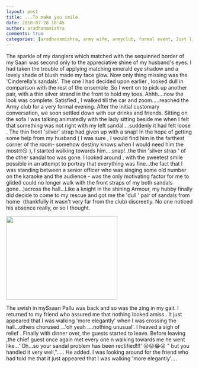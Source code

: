 ```yaml
---
layout: post
title: ...To make you smile.
date: 2018-07-28 18:45
author: aradhanamishra
comments: true
categories: [aradhanamishra, army wife, armyclub, formal event, Just like that]
---
```

The sparkle of my danglers which matched with the sequinned border of my Saari was second only to the appreciative shine of my husband's eyes. I had taken the trouble of applying matching emerald eye shadow and a lovely shade of blush made my face glow. Now only thing missing was the 'Cinderella's sandals'. The one I had decided upon earlier , looked dull in comparison with the rest of the ensemble .So I went on to pick up another pair, with a thin silver strand in the front to hold my toes. Ahhh....now the look was complete. Satisfied , I walked till the car and zoom.....reached the Army club for a very formal evening. After the initial customary conversation, we soon settled down with our drinks and friends. Sitting on the sofa I was talking animatedly with the lady sitting beside me when I felt that something was not right with my left sandal....suddenly it had felt loose . The thin front 'silver' strap had given up with a snap!
In the hope of getting some help from my husband ( I was sure , I would find him in the farthest corner of the room- somehow destiny knows when I would need him the most🙄😏 ), I started walking towards him....snap!..the thin 'silver strap ' of the other sandal too was gone. I looked around , with the sweetest smile possible in an attempt to portray that everything was fine...the fact that I was standing between a senior officer who was singing some old number on the karaoke and the audience - was the only motivating factor for me to glide(I could no longer walk with the front straps of my both sandals gone...)across the hall...Like a knight in the shining Armour, my hubby finally did decide to come to my rescue and got me the 'dull ' pair of sandals from home  (thankfully it wasn't very far from the club) discreetly. No one noticed his absence really, or so I thought.

<img class="size-medium wp-image-226 aligncenter" src="http://www.aradhanamishra.com/wp-content/uploads/2018/07/army-wife-quote-inspiring-300x225.jpg" alt="" width="300" height="225" />

The swish in mySsaari Pallu was back and so was the zing in my gait. I returned to my friend who assured me that nothing looked amiss . It just appeared that I was walking 'more elegantly' when I was crossing the hall...others chorused ...'oh yeah ....nothing unusual'. I heaved a sigh of relief . Finally with dinner over, the guests started to leave. Before leaving ,the chief guest once again met every one n walking towards me he went like...' Oh...so your sandal problem has been rectified!!!' 😜😝😂😝 " but you handled it very well,"..... He added.
I was looking around for the friend who had told me that it just appeared that I was walking 'more elegantly'....


<!--Ads4-->

